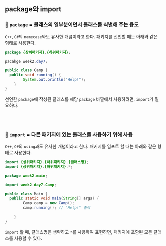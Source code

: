 ## package와 import
### 📌 `package` = 클래스의 일부분이면서 클래스를 식별해 주는 용도

`C++`, `C#`의 `namecase`와도 유사한 개념이라고 한다. 패키지를 선언할 때는 아래와 같은 형태로 사용한다.
```java
package {상위패키지}.{하위패키지};
```
```java
pacakge week2.day7;

public class Camp {
  public void running() {
    	System.out.println("Help!");
    }
}
```
선언한 `package`에 작성된 클래스를 해당 `package` 바깥에서 사용하려면, `import`가 필요하다.

<br><br>
### 📌 `import` = 다른 패키지에 있는 클래스를 사용하기 위해 사용

`C++`, `C#`의 `using`과도 유사한 개념이라고 한다. 패키지를 임포트 할 때는 아래와 같은 형태로 사용한다.

```java
import {상위패키지}.{하위패키지}.{클래스명};
import {상위패키지}.{하위패키지}.*;
```
```java
package week2.main;

import week2.day7.Camp;

public class Main {
  public static void main(String[] args) {
        Camp camp = new Camp();
        camp.running(); // "Help!" 출력
        
	}
}
```
`import` 할 때, 클래스명은 생략하고 `*`를 사용하여 표현하면, 패키지에 포함된 모든 클래스를 사용할 수 있다.